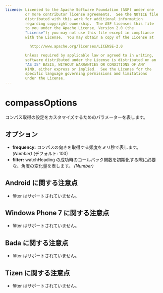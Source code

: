 ```yaml
---
license: Licensed to the Apache Software Foundation (ASF) under one
         or more contributor license agreements.  See the NOTICE file
         distributed with this work for additional information
         regarding copyright ownership.  The ASF licenses this file
         to you under the Apache License, Version 2.0 (the
         "License"); you may not use this file except in compliance
         with the License.  You may obtain a copy of the License at

           http://www.apache.org/licenses/LICENSE-2.0

         Unless required by applicable law or agreed to in writing,
         software distributed under the License is distributed on an
         "AS IS" BASIS, WITHOUT WARRANTIES OR CONDITIONS OF ANY
         KIND, either express or implied.  See the License for the
         specific language governing permissions and limitations
         under the License.
---
```


compassOptions
==============

コンパス取得の設定をカスタマイズするためのパラメーターを表します。

オプション
-------

- __frequency:__ コンパスの向きを取得する頻度をミリ秒で表します。 _(Number)_ (デフォルト: 100)
- __filter:__ watchHeading の成功時のコールバック関数を初期化する際に必要な、角度の変化量を表します。 _(Number)_

Android に関する注意点
--------------

- filter はサポートされていません。

Windows Phone 7 に関する注意点
--------------

- filter はサポートされていません。

Bada に関する注意点
-----------

- filter はサポートされていません。

Tizen に関する注意点
-----------

- filter はサポートされていません。

